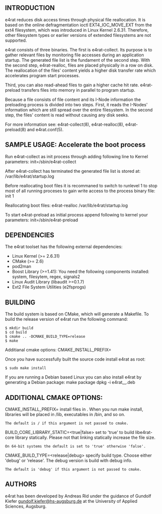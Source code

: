 ## INTRODUCTION

e4rat reduces disk access times through physical file reallocation. It is based
on the online defragmentation ioctl EXT4_IOC_MOVE_EXT from the ext4 filesystem,
which was introduced in Linux Kernel 2.6.31. Therefore, other filesystem types
or earlier versions of extended filesystems are not supported.

e4rat consists of three binaries. The first is e4rat-collect. Its purpose is to
gather relevant files by monitoring file accesses during an application startup.
The generated file list is the fundament of the second step. With the second
step, e4rat-realloc, files are placed physically in a row on disk.
The reallocation of the files' content yields a higher disk transfer rate which
accelerates program start processes.

Third, you can also read-ahead files to gain a higher cache hit rate.
e4rat-preload transfers files into memory in parallel to program startup.

Because a file consists of file content and its I-Node information the
preloading process is divided into two steps. First, it reads the I-Nodes'
information which are still spread over the entire filesystem. In the second
step, the files' content is read without causing any disk seeks.

For more information see: e4rat-collect(8), e4rat-realloc(8), e4rat-preload(8)
                          and e4rat.conf(5).


## SAMPLE USAGE: Accelerate the boot process

Run e4rat-collect as init process through adding following line to Kernel
parameters:
    init=/sbin/e4rat-collect

After e4rat-collect has terminated the generated file list is stored at:
    /var/lib/e4rat/startup.log

Before reallocating boot files it is recommaned to switch to runlevel 1 to
stop most of all running proceses to gain write access to the process binary
file:
    init 1
    
Reallocating boot files:
    e4rat-realloc  /var/lib/e4rat/startup.log

To start e4rat-preload as initial process append following to kernel your
parameters:
    init=/sbin/e4rat-preload

## DEPENDENCIES

The e4rat toolset has the following external dependencies:
 - Linux Kernel (>= 2.6.31)
 - CMake (>= 2.6)
 - pod2man
 - Boost Library (>=1.41): You need the following components installed:
       system, filesytem, regex, signals2
 - Linux Audit Library (libaudit >=0.1.7)
 - Ext2 File System Utilities (e2fsprogs)

## BUILDING

The build system is based on CMake, which will generate a Makefile.
To build the release version of e4rat run the following command:
    
    $ mkdir build
    $ cd build
    $ cmake .. -DCMAKE_BUILD_TYPE=release
    $ make

Additianal cmake options:
 CMAKE_INSTALL_PREFIX=<prefix>
 
Once you have successfully built the source code install e4rat as root:

    $ sudo make install
    
If you are running a Debian based Linux you can also install e4rat by
generating a Debian package:
    make package
    dpkg -i e4rat_<version>_<arch>.deb

## ADDITIONAL CMAKE OPTIONS:

CMAKE_INSTALL_PREFIX=<prefix>
    install files in <prefix>. When you run make install, libraries will
    be placed in <prefix>/lib, executables in <prefix>/bin, and so on.

    The default is / if this argument is not passed to cmake.

BUILD_CORE_LIBRARY_STATIC=<true|false>
    set to 'true' to build libe4rat-core library statically. Please not 
    that linking statically increase the file size.

    On 64-bit systems the default is set to 'true' otherwise 'false'.

CMAKE_BUILD_TYPE=<release|debug>
    specify build type. Choose either 'debug' or 'release'. The debug
    version is build with debug info.

    The default is 'debug' if this argument is not passed to cmake.

## AUTHORS

e4rat has been developed by Andreas Rid <conso at users.sf.net> under the
guidance of Gundolf Kiefer <gundolf.kiefer@hs-augsburg.de> at
the University of Applied Sciences, Augsburg.
